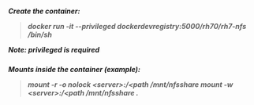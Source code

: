<h5> Create the container:

>docker run -it --privileged dockerdevregistry:5000/rh70/rh7-nfs /bin/sh


  Note: **privileged** is required

<h5> Mounts inside the container (example):

>mount -r -o nolock \<server>:/\<path  /mnt/nfsshare
>mount -w \<server>:/\<path  /mnt/nfsshare
.
